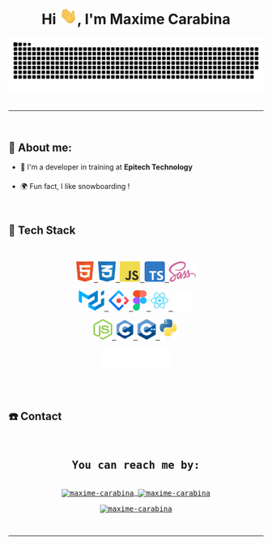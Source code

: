 <div align="center">
	<h1 align="center">Hi <img width="35" src="./assets/waving.gif">, I'm Maxime Carabina</h1>
</div>

<div align="center">
  <a href="https://github.com/maxime-carabina">
  	<img src="./assets/grid-snake.svg" alt="snake" />
	</a>
</div>

<br/>


---

<br/>

## 💬 About me:

- 🌱 I'm a developer in training at **Epitech Technology**
####
- 🌍 Fun fact, I like snowboarding !

<br />

<h2>🧮 Tech Stack</h2>
<div>
	<br />
	<samp>
		<p align="center">
			<a margin="10" href="https://developer.mozilla.org/en-US/docs/Web/HTML" target="_blank">
				<img margin="10px" height="40" src="assets/html.svg" alt="html">
			<a/>
			<a margin="10" href="https://developer.mozilla.org/en-US/docs/Web/CSS" target="_blank">
				<img margin="10px" height="40" src="assets/css.svg" alt="css">
			</a>
			<a margin="10" href="https://developer.mozilla.org/en-US/docs/Web/JavaScript" target="_blank">
				<img margin="10px" height="40" src="assets/js.svg" alt="javascript">
			</a>
			<a margin="10" href="https://www.typescriptlang.org/docs/" target="_blank">
				<img margin="10px" height="40" src="assets/ts.svg" alt="javascript">
			</a>
			<a margin="10" href="https://sass-lang.com" target="_blank">
				<img margin="10px" height="40" src="assets/sass.svg" alt="sass">
			</a>
		</p>
		<p align="center">
			<a margin="10" href="https://mui.com" target="_blank">
				<img margin="10px" height="40" src="assets/materialui.svg" alt="material ui">
			</a>
			<a margin="10" href="https://ant.design" target="_blank">
				<img margin="10px" height="40" src="assets/antd.svg" alt="ant design">
			</a>
			<a margin="10" href="https://figma.com" target="_blank">
				<img margin="10px" height="40" src="assets/figma.svg" alt="figma">
			</a>
			<a margin="10" href="https://reactjs.org" target="_blank">
				<img margin="10px" height="40" src="assets/react.svg" alt="react">
			</a>
			<a margin="10" href="https://nextjs.org" target="_blank">
				<img margin="10px" height="40" src="assets/nextjs.svg" alt="next js">
			</a>
		</p>
		<p align="center">
			<a margin="10" href="https://nodejs.org" target="_blank">
				<img margin="10px" height="40" src="assets/nodejs.svg" alt="nodejs">
			</a>
			<a margin="10" href="https://devdocs.io/c/" target="_blank">
				<img margin="10px" height="40" src="assets/c.svg" alt="c programming">
			</a>
			<a margin="10" href="https://devdocs.io/cpp/" target="_blank">
				<img margin="10px" height="40" src="assets/c++.svg" alt="c++ programming">
			</a>
			<a margin="10" href="https://devdocs.io/python~3.11/" target="_blank">
				<img margin="10px" height="40" src="assets/python.svg" alt="python">
			</a>
		</p>
		<p align="center">
			<a margin="10" href="https://nodejs.org" target="_blank">
				<img margin="10px" height="40" src="assets/express.svg" alt="express">
			</a>
		</p>
	</samp>
</div>

<br />
<br />

<h2>☎️ Contact</h2>
<div>
	<br />
	<samp>
  	<h2 align="center">You can reach me by:</h2>
  	<p align="center">
    	<br/>
    	<a href="https://www.linkedin.com/in/maxime-carabina/" target="blank">
				<img align="center"
    	  src="https://img.shields.io/badge/linkedin-%231DA1F2.svg?style=for-the-badge&logo=linkedin&logoColor=white"
    	  alt="maxime-carabina" height="30"/>
			</a>
    	<a href="mailto:maxime.carabina@gmail.com" target="blank">
				<img align="center"
       	src="https://img.shields.io/badge/gmail-EA4335.svg?style=for-the-badge&logo=gmail&logoColor=white"
       	alt="maxime-carabina" height="30"/>
			</a>
  	</p>
		<p align="center">
    	<a href="https://www.instagram.com/maxime_carabina/" target="blank">
				<img align="center"
       	src="https://img.shields.io/badge/instagram-%23E4405F.svg?style=for-the-badge&logo=Instagram&logoColor=white"
       	alt="maxime-carabina" height="30"/>
			</a>
    	<br>
  	</p>
	</samp>
</div>

<br />

---
